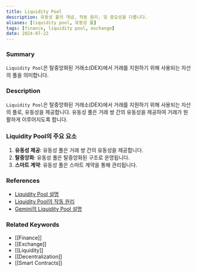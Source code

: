 ```yaml
---
title: Liquidity Pool
description: 유동성 풀의 개념, 작동 원리, 및 중요성을 다룹니다.
aliases: [liquidity pool, 유동성 풀]
tags: [finance, liquidity pool, exchange]
date: 2024-07-22
---
```


### Summary

`Liquidity Pool`은 탈중앙화된 거래소(DEX)에서 거래를 지원하기 위해 사용되는 자산의 풀을 의미합니다.

### Description

`Liquidity Pool`은 탈중앙화된 거래소(DEX)에서 거래를 지원하기 위해 사용되는 자산의 풀로, 유동성을 제공합니다. 유동성 풀은 거래 쌍 간의 유동성을 제공하여 거래가 원활하게 이루어지도록 합니다.

### Liquidity Pool의 주요 요소

1. **유동성 제공**: 유동성 풀은 거래 쌍 간의 유동성을 제공합니다.
2. **탈중앙화**: 유동성 풀은 탈중앙화된 구조로 운영됩니다.
3. **스마트 계약**: 유동성 풀은 스마트 계약을 통해 관리됩니다.

### References

- [Liquidity Pool 설명](https://en.wikipedia.org/wiki/Liquidity_pool)
- [Liquidity Pool의 작동 원리](https://www.investopedia.com/terms/l/liquidity-pool.asp)
- [Gemini의 Liquidity Pool 설명](https://www.gemini.com/cryptopedia/search?query=liquidity-pool)

### Related Keywords

- [[Finance]]
- [[Exchange]]
- [[Liquidity]]
- [[Decentralization]]
- [[Smart Contracts]]
